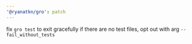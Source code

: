 ```yaml
---
'@ryanatkn/gro': patch
---
```


fix `gro test` to exit gracefully if there are no test files, opt out with arg `--fail_without_tests`
